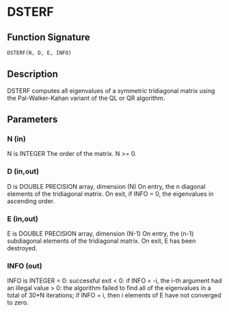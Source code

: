 # DSTERF

## Function Signature

```fortran
DSTERF(N, D, E, INFO)
```

## Description


 DSTERF computes all eigenvalues of a symmetric tridiagonal matrix
 using the Pal-Walker-Kahan variant of the QL or QR algorithm.

## Parameters

### N (in)

N is INTEGER The order of the matrix. N >= 0.

### D (in,out)

D is DOUBLE PRECISION array, dimension (N) On entry, the n diagonal elements of the tridiagonal matrix. On exit, if INFO = 0, the eigenvalues in ascending order.

### E (in,out)

E is DOUBLE PRECISION array, dimension (N-1) On entry, the (n-1) subdiagonal elements of the tridiagonal matrix. On exit, E has been destroyed.

### INFO (out)

INFO is INTEGER = 0: successful exit < 0: if INFO = -i, the i-th argument had an illegal value > 0: the algorithm failed to find all of the eigenvalues in a total of 30*N iterations; if INFO = i, then i elements of E have not converged to zero.

